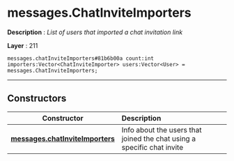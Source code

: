 # messages.ChatInviteImporters

**Description** : *List of users that imported a chat invitation link*

**Layer** : 211

```tl
messages.chatInviteImporters#81b6b00a count:int importers:Vector<ChatInviteImporter> users:Vector<User> = messages.ChatInviteImporters;
```

---

## Constructors

| Constructor | Description |
| :---: | :--- |
| [**messages.chatInviteImporters**](constructor/messages.chatInviteImporters) | Info about the users that joined the chat using a specific chat invite |